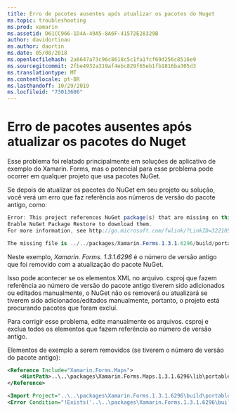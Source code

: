 ```yaml
---
title: Erro de pacotes ausentes após atualizar os pacotes do Nuget
ms.topic: troubleshooting
ms.prod: xamarin
ms.assetid: D61CC966-1D4A-49A5-8A6F-41572E28329B
author: davidortinau
ms.author: daortin
ms.date: 05/08/2018
ms.openlocfilehash: 2a6647a73c96c8618c5c1fa1fcf69d256c8516e9
ms.sourcegitcommit: 2fbe4932a319af4ebc829f65eb1fb1816ba305d3
ms.translationtype: MT
ms.contentlocale: pt-BR
ms.lasthandoff: 10/29/2019
ms.locfileid: "73013606"
---
```

# <a name="missing-packages-error-after-updating-nuget-packages"></a>Erro de pacotes ausentes após atualizar os pacotes do Nuget

Esse problema foi relatado principalmente em soluções de aplicativo de exemplo do Xamarin. Forms, mas o potencial para esse problema pode ocorrer em qualquer projeto que usa pacotes NuGet.

Se depois de atualizar os pacotes do NuGet em seu projeto ou solução, você verá um erro que faz referência aos números de versão do pacote antigo, como:

```csharp
Error: This project references NuGet package(s) that are missing on this computer.
Enable NuGet Package Restore to download them.
For more information, see http://go.microsoft.com/fwlink/?LinkID=322105

The missing file is ../../packages/Xamarin.Forms.1.3.1.6296/build/portable-win+net45+wp80+MonoAndroid10+MonoTouch10+Xamarin.iOS10/Xamarin.Forms.targets. (FormsGallery)
```

Neste exemplo, *Xamarin. Forms. 1.3.1.6296* é o número de versão antigo que foi removido com a atualização do pacote NuGet.

Isso pode acontecer se os elementos XML no arquivo. csproj que fazem referência ao número de versão do pacote antigo tiverem sido adicionados ou editados manualmente, o NuGet não os removerá ou atualizará se tiverem sido adicionados/editados manualmente, portanto, o projeto está procurando pacotes que foram excluí.

Para corrigir esse problema, edite manualmente os arquivos. csproj e exclua todos os elementos que fazem referência ao número de versão antigo.

Elementos de exemplo a serem removidos (se tiverem o número de versão do pacote antigo):

```xml
<Reference Include="Xamarin.Forms.Maps">
    <HintPath>..\..\packages\Xamarin.Forms.Maps.1.3.1.6296\lib\portable-win+net45+wp80+MonoAndroid10+MonoTouch10+Xamarin.iOS10\Xamarin.Forms.Maps.dll</HintPath>
</Reference>

<Import Project="..\..\packages\Xamarin.Forms.1.3.1.6296\build\portable-win+net45+wp80+MonoAndroid10+MonoTouch10+Xamarin.iOS10\Xamarin.Forms.targets" Condition="Exists('..\..\packages\Xamarin.Forms.1.3.1.6296\build\portable-win+net45+wp80+MonoAndroid10+MonoTouch10+Xamarin.iOS10\Xamarin.Forms.targets')" />
<Error Condition="!Exists('..\..\packages\Xamarin.Forms.1.3.1.6296\build\portable-win+net45+wp80+MonoAndroid10+MonoTouch10+Xamarin.iOS10\Xamarin.Forms.targets')" Text="$([System.String]::Format('$(ErrorText)', '..\..\packages\Xamarin.Forms.1.3.1.6296\build\portable-win+net45+wp80+MonoAndroid10+MonoTouch10+Xamarin.iOS10\Xamarin.Forms.targets'))" />
```
